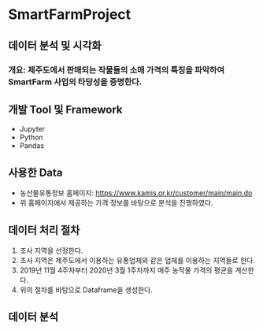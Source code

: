 # SmartFarmProject
## 데이터 분석 및 시각화
### 개요: 제주도에서 판매되는 작물들의 소매 가격의 특징을 파악하여 SmartFarm 사업의 타당성을 증명한다.
## 개발 Tool 및 Framework
* Jupyter
* Python
* Pandas
## 사용한 Data
* 농산물유통정보 홈페이지: https://www.kamis.or.kr/customer/main/main.do
* 위 홈페이지에서 제공하는 가격 정보를 바탕으로 분석을 진행하였다.
## 데이터 처리 절차
1. 조사 지역을 선정한다.
2. 조사 지역은 제주도에서 이용하는 유통업체와 같은 업체를 이용하는 지역들로 한다.
3. 2019년 11월 4주차부터 2020년 3월 1주차까지 매주 농작물 가격의 평균을 계산한다.
4. 위의 절차를 바탕으로 Dataframe을 생성한다.
## 데이터 분석
